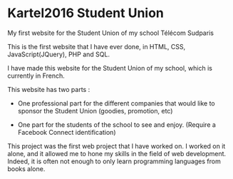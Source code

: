 # Kartel2016 Student Union
My first website for the Student Union of my school Télécom Sudparis

This is the first website that I have ever done, in HTML, CSS, JavaScript(JQuery), PHP and SQL.

I have made this website for the Student Union of my school, which is currently in French.

This website has two parts : 

- One professional part for the different companies that would like to sponsor the Student Union (goodies, promotion, etc)

- One part for the students of the school to see and enjoy. (Require a Facebook Connect identification)

This project was the first web project that I have worked on. I worked on it alone, and it allowed me to hone my skills in the field of web development. Indeed, it is often not enough to only learn programming languages from books alone.

